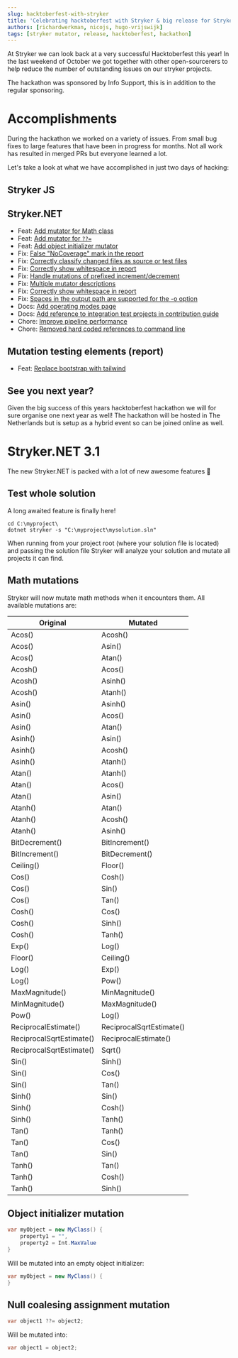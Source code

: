 ```yaml
---
slug: hacktoberfest-with-stryker
title: 'Celebrating hacktoberfest with Stryker & big release for Stryker.NET'
authors: [richardwerkman, nicojs, hugo-vrijswijk]
tags: [stryker mutator, release, hacktoberfest, hackathon]
---
```


At Stryker we can look back at a very successful Hacktoberfest this year! In the last weekend of October we got together with other open-sourcerers to help reduce the number of outstanding issues on our stryker projects.

The hackathon was sponsored by Info Support, this is in addition to the regular sponsoring.

# Accomplishments

During the hackathon we worked on a variety of issues. From small bug fixes to large features that have been in progress for months. Not all work has resulted in merged PRs but everyone learned a lot.

Let's take a look at what we have accomplished in just two days of hacking:

## Stryker JS

## Stryker.NET

- Feat: [Add mutator for Math class](https://github.com/stryker-mutator/stryker-net/pull/2244)
- Feat: [Add mutator for `??=`](https://github.com/stryker-mutator/stryker-net/pull/2274)
- Feat: [Add object initializer mutator](https://github.com/stryker-mutator/stryker-net/pull/2259)
- Fix: [False "NoCoverage" mark in the report](https://github.com/stryker-mutator/stryker-net/pull/2254)
- Fix: [Correctly classify changed files as source or test files](https://github.com/stryker-mutator/stryker-net/pull/2256)
- Fix: [Correctly show whitespace in report](https://github.com/stryker-mutator/stryker-net/pull/2289)
- Fix: [Handle mutations of prefixed increment/decrement](https://github.com/stryker-mutator/stryker-net/pull/2285)
- Fix: [Multiple mutator descriptions](https://github.com/stryker-mutator/stryker-net/pull/2277)
- Fix: [Correctly show whitespace in report](https://github.com/stryker-mutator/stryker-net/pull/2276)
- Fix: [Spaces in the output path are supported for the -o option](https://github.com/stryker-mutator/stryker-net/pull/2264)
- Docs: [Add operating modes page](https://github.com/stryker-mutator/stryker-net/pull/2291)
- Docs: [Add reference to integration test projects in contribution guide](https://github.com/stryker-mutator/stryker-net/pull/2275)
- Chore: [Improve pipeline performance](https://github.com/stryker-mutator/stryker-net/pull/2269)
- Chore: [Removed hard coded references to command line](https://github.com/stryker-mutator/stryker-net/pull/2268)

## Mutation testing elements (report)

- Feat: [Replace bootstrap with tailwind](https://github.com/stryker-mutator/mutation-testing-elements/pull/2160)

## See you next year?

Given the big success of this years hacktoberfest hackathon we will for sure organise one next year as well! The hackathon will be hosted in The Netherlands but is setup as a hybrid event so can be joined online as well.

# Stryker.NET 3.1

The new Stryker.NET is packed with a lot of new awesome features 🚀

## Test whole solution

A long awaited feature is finally here!

```
cd C:\myproject\
dotnet stryker -s "C:\myproject\mysolution.sln"
```

When running from your project root (where your solution file is located) and passing the solution file Stryker will analyze your solution and mutate all projects it can find.

## Math mutations

Stryker will now mutate math methods when it encounters them. All available mutations are:

| Original                 | Mutated                  |
| ------------------------ | ------------------------ |
| Acos()                   | Acosh()                  |
| Acos()                   | Asin()                   |
| Acos()                   | Atan()                   |
| Acosh()                  | Acos()                   |
| Acosh()                  | Asinh()                  |
| Acosh()                  | Atanh()                  |
| Asin()                   | Asinh()                  |
| Asin()                   | Acos()                   |
| Asin()                   | Atan()                   |
| Asinh()                  | Asin()                   |
| Asinh()                  | Acosh()                  |
| Asinh()                  | Atanh()                  |
| Atan()                   | Atanh()                  |
| Atan()                   | Acos()                   |
| Atan()                   | Asin()                   |
| Atanh()                  | Atan()                   |
| Atanh()                  | Acosh()                  |
| Atanh()                  | Asinh()                  |
| BitDecrement()           | BitIncrement()           |
| BitIncrement()           | BitDecrement()           |
| Ceiling()                | Floor()                  |
| Cos()                    | Cosh()                   |
| Cos()                    | Sin()                    |
| Cos()                    | Tan()                    |
| Cosh()                   | Cos()                    |
| Cosh()                   | Sinh()                   |
| Cosh()                   | Tanh()                   |
| Exp()                    | Log()                    |
| Floor()                  | Ceiling()                |
| Log()                    | Exp()                    |
| Log()                    | Pow()                    |
| MaxMagnitude()           | MinMagnitude()           |
| MinMagnitude()           | MaxMagnitude()           |
| Pow()                    | Log()                    |
| ReciprocalEstimate()     | ReciprocalSqrtEstimate() |
| ReciprocalSqrtEstimate() | ReciprocalEstimate()     |
| ReciprocalSqrtEstimate() | Sqrt()                   |
| Sin()                    | Sinh()                   |
| Sin()                    | Cos()                    |
| Sin()                    | Tan()                    |
| Sinh()                   | Sin()                    |
| Sinh()                   | Cosh()                   |
| Sinh()                   | Tanh()                   |
| Tan()                    | Tanh()                   |
| Tan()                    | Cos()                    |
| Tan()                    | Sin()                    |
| Tanh()                   | Tan()                    |
| Tanh()                   | Cosh()                   |
| Tanh()                   | Sinh()                   |

## Object initializer mutation

```cs
var myObject = new MyClass() {
    property1 = "",
    property2 = Int.MaxValue
}
```

Will be mutated into an empty object initializer:

```cs
var myObject = new MyClass() {
}
```

## Null coalesing assignment mutation

```cs
var object1 ??= object2;
```

Will be mutated into:

```cs
var object1 = object2;

```
